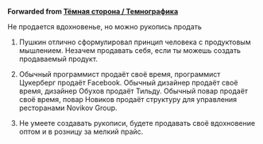 **Forwarded from [Тёмная сторона / Темнографика](https://t.me/temno/1508)**

Не продается вдохновенье, но можно рукопись продать

1. Пушкин отлично сформулировал принцип человека с продуктовым мышлением. Незачем продавать себя, если ты можешь создать продаваемый продукт.

2. Обычный программист продаёт своё время, программист Цукерберг продаёт Facebook. Обычный дизайнер продаёт своё время, дизайнер Обухов продаёт Тильду. Обычный повар продаёт своё время, повар Новиков продаёт структуру для управления ресторанами Novikov Group.

3. Не умеете создавать рукописи, будете продавать своё вдохновение оптом и в розницу за мелкий прайс.